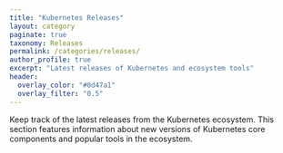 ```yaml
---
title: "Kubernetes Releases"
layout: category
paginate: true
taxonomy: Releases
permalink: /categories/releases/
author_profile: true
excerpt: "Latest releases of Kubernetes and ecosystem tools"
header:
  overlay_color: "#0d47a1"
  overlay_filter: "0.5"
---
```


Keep track of the latest releases from the Kubernetes ecosystem. This section features information about new versions of Kubernetes core components and popular tools in the ecosystem.